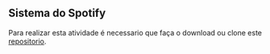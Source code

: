 ## Sistema do Spotify

Para realizar esta atividade é necessario que faça o download ou clone este [repositorio](https://github.com/zup-academy/nosso-spotify). 

